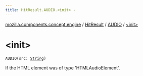 ```yaml
---
title: HitResult.AUDIO.<init> - 
---
```


[mozilla.components.concept.engine](../../index.html) / [HitResult](../index.html) / [AUDIO](index.html) / [&lt;init&gt;](./-init-.html)

# &lt;init&gt;

`AUDIO(src: `[`String`](https://kotlinlang.org/api/latest/jvm/stdlib/kotlin/-string/index.html)`)`

If the HTML element was of type 'HTMLAudioElement'.

